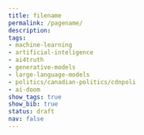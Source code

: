 ```yaml
---
title: filename
permalink: /pagename/
description: 
tags: 
- machine-learning
- artificial-inteligence  
- ai4truth
- generative-models
- large-language-models
- politics/canadian-politics/cdnpoli
- ai-doom
show_tags: true
show_bib: true
status: draft
nav: false
---
```

